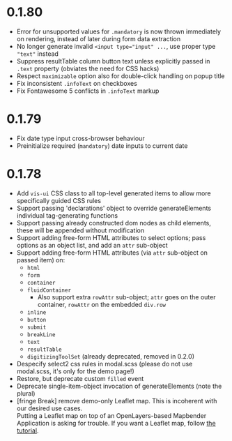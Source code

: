 # 0.1.80
* Error for unsupported values for `.mandatory` is now thrown immediately on rendering, instead of later during form data extraction
* No longer generate invalid `<input type="input" ...`, use proper type `"text"` instead
* Suppress resultTable column button text unless explicitly passed in `.text` property (obviates the need for CSS hacks)
* Respect `maximizable` option also for double-click handling on popup title
* Fix inconsistent `.infoText` on checkboxes
* Fix Fontawesome 5 conflicts in `.infoText` markup

# 0.1.79
* Fix date type input cross-browser behaviour
* Preinitialize required (`mandatory`) date inputs to current date

# 0.1.78
* Add `vis-ui` CSS class to all top-level generated items to allow more specifically guided CSS rules
* Support passing 'declarations' object to override generateElements individual tag-generating functions
* Support passing already constructed dom nodes as child elements, these will be appended without modification
* Support adding free-form HTML attributes to select options; pass options as an object list, and add an `attr` sub-object
* Support adding free-form HTML attributes (via `attr` sub-object on passed item) on:
  * `html`
  * `form`
  * `container`
  * `fluidContainer`
    * Also support extra `rowAttr` sub-object; `attr` goes on the outer container, `rowAttr` on the embedded `div.row`
  * `inline`
  * `button`
  * `submit`
  * `breakLine`
  * `text`
  * `resultTable`
  * `digitizingToolSet` (already deprecated, removed in 0.2.0)
* Despecify select2 css rules in modal.scss (please do not use modal.scss, it's only for the demo page!)
* Restore, but deprecate custom `filled` event
* Deprecate single-item-object invocation of generateElements (note the plural)
* [fringe Break] remove demo-only Leaflet map. This is incoherent with our desired use cases.  
  Putting a Leaflet map on top of an OpenLayers-based Mapbender Application is asking for trouble. If you want a
  Leaflet map, follow [the tutorial](https://leafletjs.com/examples/quick-start/).
